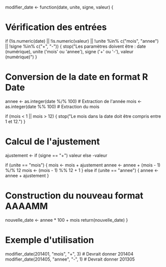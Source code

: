 modifier_date <- function(date, unite, signe, valeur) {
  # Vérification des entrées
  if (!is.numeric(date) || !is.numeric(valeur) || !unite %in% c("mois", "annee") || !signe %in% c("+", "-")) {
    stop("Les paramètres doivent être : date (numérique), unite ('mois' ou 'annee'), signe ('+' ou '-'), valeur (numérique)")
  }
  
  # Conversion de la date en format R Date
  annee <- as.integer(date %/% 100)  # Extraction de l'année
  mois <- as.integer(date %% 100)   # Extraction du mois
  
  if (mois < 1 || mois > 12) {
    stop("Le mois dans la date doit être compris entre 1 et 12.")
  }
  
  # Calcul de l'ajustement
  ajustement <- if (signe == "+") valeur else -valeur
  
  if (unite == "mois") {
    mois <- mois + ajustement
    annee <- annee + (mois - 1) %/% 12
    mois <- (mois - 1) %% 12 + 1
  } else if (unite == "annee") {
    annee <- annee + ajustement
  }
  
  # Construction du nouveau format AAAAMM
  nouvelle_date <- annee * 100 + mois
  return(nouvelle_date)
}

# Exemple d'utilisation
modifier_date(201401, "mois", "+", 3)  # Devrait donner 201404
modifier_date(201405, "annee", "-", 1)  # Devrait donner 201305

